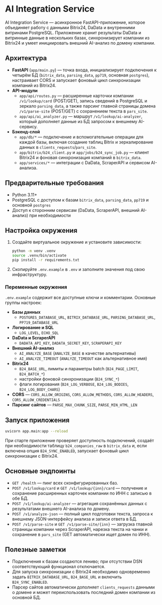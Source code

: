 # AI Integration Service

AI Integration Service — асинхронное FastAPI-приложение, которое объединяет работу с данными Bitrix24, DaData и внутренними витринами PostgreSQL. Приложение хранит результаты DaData и витринные данные в нескольких базах, синхронизирует компании из Bitrix24 и умеет инициировать внешний AI-анализ по домену компании.

## Архитектура

- **FastAPI** (`app/main.py`) — точка входа, инициализирует подключения к четырём БД (`bitrix_data`, `parsing_data`, `pp719`, основная `postgres`), настраивает CORS и запускает фоновый цикл синхронизации компаний из Bitrix24.
- **API-модули**
  - `app/api/routes.py` — расширенные карточки компании `/v1/lookup/card` (POST/GET), запись сведений в PostgreSQL и зеркало `parsing_data`, а также парсинг главной страницы домена `/v1/parse-site` (POST/GET) c сохранением текста в `pars_site`.
  - `app/api/ai_analyzer.py` — маршрут `/v1/lookup/ai-analyzer`, который дополняет данные из БД запросом к внешнему AI-сервису.
- **Бэкенд-слой**
  - `app/db/*` — подключение и вспомогательные операции для каждой базы, включая создание таблиц Bitrix и зеркалирование данных в `clients_requests`/`pars_site`.
  - `app/bitrix/b24_client.py` и `app/jobs/b24_sync_job.py` — клиент Bitrix24 и фоновая синхронизация компаний в `bitrix_data`.
  - `app/services/*` — интеграции с DaData, ScraperAPI и сервисом AI-анализа.

## Предварительные требования

- Python 3.11+
- PostgreSQL c доступом к базам `bitrix_data`, `parsing_data`, `pp719` и основной `postgres`
- Доступ к сторонним сервисам (DaData, ScraperAPI, внешний AI-анализ) при необходимости

## Настройка окружения

1. Создайте виртуальное окружение и установите зависимости:
   ```bash
   python -m venv .venv
   source .venv/bin/activate
   pip install -r requirements.txt
   ```
2. Скопируйте `.env.example` в `.env` и заполните значения под свою инфраструктуру.

### Переменные окружения

`.env.example` содержит все доступные ключи и комментарии. Основные группы настроек:

- **Базы данных**
  - `POSTGRES_DATABASE_URL`, `BITRIX_DATABASE_URL`, `PARSING_DATABASE_URL`, `PP719_DATABASE_URL`
- **Логирование и SQL**
  - `LOG_LEVEL`, `ECHO_SQL`
- **DaData и ScraperAPI**
  - `DADATA_API_KEY`, `DADATA_SECRET_KEY`, `SCRAPERAPI_KEY`
- **Внешний AI-анализ**
  - `AI_ANALYZE_BASE` (`ANALYZE_BASE` в качестве альтернативы)
  - `AI_ANALYZE_TIMEOUT` (`ANALYZE_TIMEOUT` как альтернативное имя)
- **Bitrix24**
  - `B24_BASE_URL`, лимиты и параметры batch (`B24_PAGE_LIMIT`, `B24_BATCH_*`)
  - настройки фоновой синхронизации (`B24_SYNC_*`)
  - флаги логирования (`B24_LOG_VERBOSE`, `B24_LOG_BODIES`, `B24_LOG_BODY_CHARS`)
- **CORS** — `CORS_ALLOW_ORIGINS`, `CORS_ALLOW_METHODS`, `CORS_ALLOW_HEADERS`, `CORS_ALLOW_CREDENTIALS`
- **Парсинг сайтов** — `PARSE_MAX_CHUNK_SIZE`, `PARSE_MIN_HTML_LEN`

## Запуск приложения

```bash
uvicorn app.main:app --reload
```

При старте приложение проверяет доступность подключений, создаёт при необходимости таблицу `b24_companies_raw` в `bitrix_data` и, если включена опция `B24_SYNC_ENABLED`, запускает фоновый цикл синхронизации с Bitrix24.

## Основные эндпоинты

- `GET /health` — пинг всех сконфигурированных баз.
- `POST /v1/lookup/card` и `GET /v1/lookup/{inn}/card` — получение и сохранение расширенных карточек компании по ИНН с записью в обе БД.
- `POST /v1/lookup/ai-analyzer` — агрегация сохранённых данных с результатами внешнего AI-анализа по домену.
- `POST /v1/analyze-json` — полный цикл подготовки текста, запроса к внешнему JSON-интерфейсу анализа и записи ответа в БД.
- `POST /v1/parse-site` и `GET /v1/parse-site/{inn}` — загрузка главной страницы компании через ScraperAPI, нарезка текста на чанки и сохранение в `pars_site` (GET автоматически ищет домен по ИНН).

## Полезные заметки

- Подключения к базам создаются лениво; при отсутствии DSN соответствующий функционал отключается.
- Для запуска синхронизации с Bitrix24 необходимо одновременно задать `BITRIX_DATABASE_URL`, `B24_BASE_URL` и включить `B24_SYNC_ENABLED`.
- Парсер сайтов автоматически дополняет `clients_requests` данными о домене и может переиспользовать последний домен компании из основной БД.

